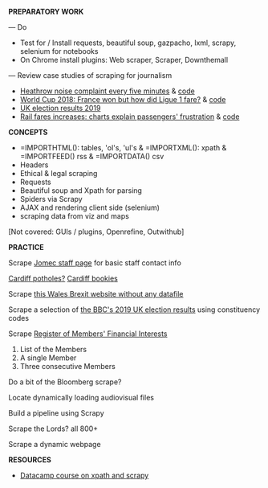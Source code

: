 **PREPARATORY WORK**

— Do
- Test for / Install requests, beautiful soup, gazpacho, lxml, scrapy, selenium for notebooks
- On Chrome install plugins: Web scraper, Scraper, Downthemall

— Review case studies of scraping for journalism
- [Heathrow noise complaint every five minutes](https://www.bbc.co.uk/news/uk-england-37803205) & [code](https://onlinejournalismblog.com/2016/11/29/how-the-bbc-england-data-unit-scraped-airport-noise-complaints/)
- [World Cup 2018: France won but how did Ligue 1 fare?](https://www.dw.com/en/world-cup-2018-france-won-but-how-did-ligue-1-fare/a-44705606) & [code](https://github.com/dw-data/wm2018?utm_source=sendinblue&utm_campaign=back_up_copy_Conversations_with_Data_October_scraping)
- [UK election results 2019](https://github.com/aodhanlutetiae/uk_election_2019)
- [Rail fares increases: charts explain passengers' frustration](https://www.bbc.co.uk/news/uk-england-46606525) & [code](https://github.com/BBC-Data-Unit/rail-fare-increases-2019)

**CONCEPTS**

- =IMPORTHTML(): tables, 'ol's, 'ul's & =IMPORTXML(): xpath & =IMPORTFEED() rss & =IMPORTDATA() csv
- Headers
- Ethical & legal scraping
- Requests
- Beautiful soup and Xpath for parsing
- Spiders via Scrapy
- AJAX and rendering client side (selenium)
- scraping data from viz and maps

[Not covered: GUIs / plugins, Openrefine, Outwithub]


**PRACTICE**

Scrape [Jomec staff page](https://www.cardiff.ac.uk/journalism-media-and-culture/people/academic-staff)
for basic staff contact info

[Cardiff potholes?](https://www.fillthathole.org.uk/authority/cardiff/hazards?sort=asc&order=Added)
[Cardiff bookies](https://www.yell.com/ucs/UcsSearchAction.do?keywords=Bookmakers&location=cardiff%2C+United+Kingdom&scrambleSeed=1005010098)

Scrape [this Wales Brexit website without any datafile](https://www.electoralcommission.org.uk/who-we-are-and-what-we-do/elections-and-referendums/past-elections-and-referendums/eu-referendum/results-and-turnout-eu-referendum/eu-referendum-results-region-wales)

Scrape a selection of [the BBC's 2019 UK election results](https://www.bbc.co.uk/news/politics/constituencies/E14000546) using constituency codes

Scrape [Register of Members' Financial Interests](https://publications.parliament.uk/pa/cm/cmregmem/201012/contents.htm)
1. List of the Members
2. A single Member
3. Three consecutive Members

Do a bit of the Bloomberg scrape?

Locate dynamically loading audiovisual files

Build a pipeline using Scrapy

Scrape the Lords? all 800+

Scrape a dynamic webpage


**RESOURCES**

- [Datacamp course on xpath and scrapy](https://learn.datacamp.com/courses/web-scraping-with-python)
